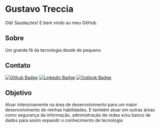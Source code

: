 # Gustavo Treccia 

Olá! Saudações! E bem vindo ao meu GitHub.

## Sobre

Um grande fã da tecnologia desde de pequeno

## Contato

[![Github Badge](https://img.shields.io/badge/-Github-000?style=flat-square&logo=Github&logoColor=white&link=https://github.com/GustavoTreccia)](https://github.com/GustavoTreccia)
[![Linkedin Badge](https://img.shields.io/badge/-LinkedIn-blue?style=flat-square&logo=Linkedin&logoColor=white&link=https://www.linkedin.com/in/gustavotrecciaguirado/)](https://www.linkedin.com/in/gustavotrecciaguirado/)
[![Outlook Badge](https://img.shields.io/badge/-MicrosoftOutlook-0078D4?style=flat-square&logo=Microsoft-Outlook&logoColor=white&link=mailto:g.treccia@outlook.com)](mailto:"g.treccia@outlook.com")

## Objetivo

Atuar intensivamente na área de desenvolvimento para um maior desenvolvimento de minhas habilidades.
E também atuar em outras áreas como segurança da informação, administração de redes e/ou banco de dados para assim expandir o conhecimento de tecnologia




<!--
**GustavoTreccia/GustavoTreccia** is a ✨ _special_ ✨ repository because its `README.md` (this file) appears on your GitHub profile.

Here are some ideas to get you started:

- 🔭 I’m currently working on ...
- 🌱 I’m currently learning ...
- 👯 I’m looking to collaborate on ...
- 🤔 I’m looking for help with ...
- 💬 Ask me about ...
- 📫 How to reach me: ...
- 😄 Pronouns: ...
- ⚡ Fun fact: ...
-->

